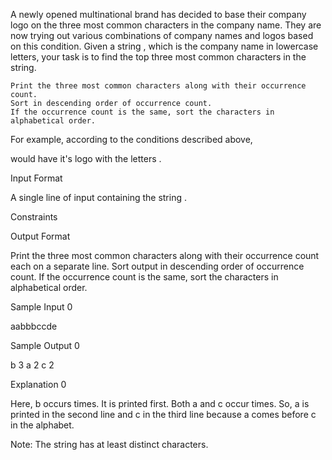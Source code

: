 A newly opened multinational brand has decided to base their company logo on the three most common characters in the company name. They are now trying out various combinations of company names and logos based on this condition. Given a string , which is the company name in lowercase letters, your task is to find the top three most common characters in the string.

    Print the three most common characters along with their occurrence count.
    Sort in descending order of occurrence count.
    If the occurrence count is the same, sort the characters in alphabetical order.

For example, according to the conditions described above,

would have it's logo with the letters .

Input Format

A single line of input containing the string .

Constraints

Output Format

Print the three most common characters along with their occurrence count each on a separate line.
Sort output in descending order of occurrence count.
If the occurrence count is the same, sort the characters in alphabetical order.

Sample Input 0

aabbbccde

Sample Output 0

b 3
a 2
c 2

Explanation 0

Here, b occurs times. It is printed first.
Both a and c occur times. So, a is printed in the second line and c in the third line because a comes before c in the alphabet.

Note: The string has at least distinct characters. 
